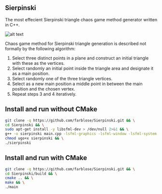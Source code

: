 ## Sierpinski
The most effecient Sierpinski triangle chaos game method generator written in C++.

![alt text](https://raw.githubusercontent.com/farblose/Sierpinski/main/work.gif "Example")

Chaos game method for Sierpinski triangle generation is described not formally by the following algorithm:
1. Select three distinct points in a plane and construct an initial triangle with these as the vertices.
2. Select randomly an initial point inside the triangle area and designate it as a main position.
3. Select randomly one of the three triangle vertices.
4. Select as a new main position a middle point in between the main position and the chosen vertex.
5. Repeat steps 3 and 4 iteratively.

## Install and run without CMake
```bash
git clone -q https://github.com/farblose/Sierpinski.git && \
cd Sierpinski && \
sudo apt-get install -y libsfml-dev > /dev/null 2>&1 && \
g++ -o sierpinski main.cpp -lsfml-graphics -lsfml-window -lsfml-system > /dev/null && \
chmod ugo+x sierpinski && \
./sierpinski
```
## Install and run with CMake
```bash
git clone -q https://github.com/farblose/Sierpinski.git && \
cd Sierpinski/build && \
cmake .. && \
make && \
./main
```
